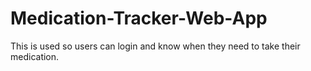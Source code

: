 # Medication-Tracker-Web-App
This is used so users can login and know when they need to take their medication.
